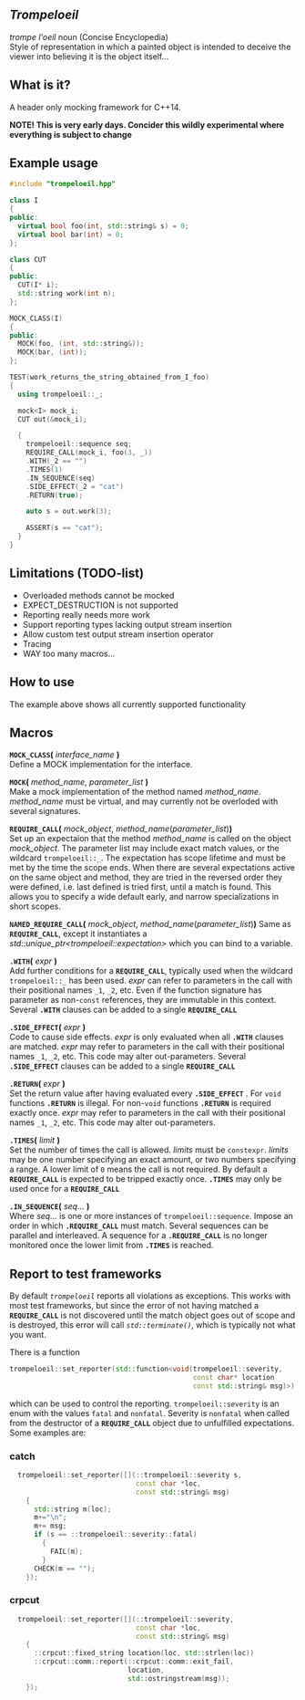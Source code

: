 ## *Trompeloeil*

*trompe l'oeil* noun    (Concise Encyclopedia)  
Style of representation in which a painted object is intended
to deceive the viewer into believing it is the object itself...

What is it?
-----------

A header only mocking framework for C++14.

**NOTE! This is very early days. Concider this wildly experimental where
everything is subject to change**

Example usage
-------------

```Cpp
#include "trompeloeil.hpp"

class I
{
public:
  virtual bool foo(int, std::string& s) = 0;
  virtual bool bar(int) = 0;
};

class CUT
{
public:
  CUT(I* i);
  std::string work(int n);
};

MOCK_CLASS(I)
{
public:
  MOCK(foo, (int, std::string&));
  MOCK(bar, (int));
};

TEST(work_returns_the_string_obtained_from_I_foo)
{
  using trompeloeil::_;

  mock<I> mock_i;
  CUT out(&mock_i);

  {
    trompeloeil::sequence seq;
    REQUIRE_CALL(mock_i, foo(3, _))
    .WITH(_2 == "")
    .TIMES(1)
    .IN_SEQUENCE(seq)
    .SIDE_EFFECT(_2 = "cat")
    .RETURN(true);

    auto s = out.work(3);

    ASSERT(s == "cat");
  }
}
```

Limitations (TODO-list)
-----------------------
- Overloaded methods cannot be mocked
- EXPECT_DESTRUCTION is not supported
- Reporting really needs more work
- Support reporting types lacking output stream insertion
- Allow custom test output stream insertion operator
- Tracing
- WAY too many macros...

How to use
----------
The example above shows all currently supported functionality

## Macros

**`MOCK_CLASS`(** *interface_name* **)**  
Define a MOCK implementation for the interface.

**`MOCK`(** *method_name*, *parameter_list* **)**  
Make a mock implementation of the method named *method_name*. *method_name*
must be virtual, and may currently not be overloded with several signatures.

**`REQUIRE_CALL`(** *mock_object*, *method_name*(*parameter_list*)**)**  
Set up an expectaion that the method *method_name* is called on the object
*mock_object*. The parameter list may include exact match values, or the
wildcard `trompeloeil::_`. The expectation has scope lifetime and must be
met by the time the scope ends. When there are several expectations active on
the same object and method, they are tried in the reversed order they were
defined, i.e. last defined is tried first, until a match is found. This allows
you to specify a wide default early, and narrow specializations in short
scopes.

**`NAMED_REQUIRE_CALL`(** *mock_object*, *method_name*(*parameter_list*)**)**
Same as **`REQUIRE_CALL`**, except it instantiates a
*std::unique_ptr&lt;trompeloeil::expectation&gt;* which you can bind to a variable.

**`.WITH`(** *expr* **)**  
Add further conditions for a **`REQUIRE_CALL`**, typically used when the
wildcard `trompeloeil::_` has been used. *expr* can refer to parameters in the
call with their positional names `_1`, `_2`, etc. Even if the
function signature has parameter as non-`const` references, they are
immutable in this context. Several **`.WITH`** clauses can be added to a single
**`REQUIRE_CALL`**

**`.SIDE_EFFECT`(** *expr* **)**  
Code to cause side effects. *expr* is only evaluated when all **`.WITH`**
clauses are matched. *expr* may refer to parameters in the call with their
positional names `_1`, `_2`, etc. This code may alter out-parameters.
Several **`.SIDE_EFFECT`** clauses can be added to a single **`REQUIRE_CALL`**

**`.RETURN`(** *expr* **)**  
Set the return value after having evaluated every **`.SIDE_EFFECT`** . For `void`
functions **`.RETURN`** is illegal. For non-`void` functions **`.RETURN`** is
required exactly once. *expr* may refer to parameters in the call with their
positional names `_1`, `_2`, etc. This code may alter out-parameters.

**`.TIMES`(** *limit* **)**  
Set the number of times the call is allowed. *limits* must be `constexpr`.
*limits* may be one number specifying an exact amount, or two numbers
specifying a range. A lower limit of `0` means the call is not required.
By default a **`REQUIRE_CALL`** is expected to be tripped exactly once.
**`.TIMES`** may only be used once for a **`REQUIRE_CALL`**

**`.IN_SEQUENCE`(** *seq...* **)**  
Where *seq...* is one or more instances of `trompeloeil::sequence`. Impose an
order in which **`.REQUIRE_CALL`** must match. Several sequences can be parallel
and interleaved. A sequence for a **`.REQUIRE_CALL`** is no longer monitored
once the lower limit from **`.TIMES`** is reached.


## Report to test frameworks

By default *`trompeloeil`* reports all violations as exceptions. This
works with most test frameworks, but since the error of not having matched
a **`REQUIRE_CALL`** is not discovered until the match object goes out of
scope and is destroyed, this error will call *`std::terminate()`*, which
is typically not what you want.

There is a function  
```Cpp
trompeloeil::set_reporter(std::function<void(trompeloeil::severity,
                                             const char* location
                                             const std::string& msg)>)
```
which can be used to control the reporting. `trompeloeil::severity` is an enum
with the values `fatal` and `nonfatal`. Severity is `nonfatal` when called
from the destructor of a **`REQUIRE_CALL`** object due to unfulfilled
expectations. Some examples are:

### catch
```Cpp
  trompeloeil::set_reporter([](::trompeloeil::severity s,
                               const char *loc,
                               const std::string& msg)
    {
      std::string m(loc);
      m+="\n";
      m+= msg;
      if (s == ::trompeloeil::severity::fatal)
        {
          FAIL(m);
        }
      CHECK(m == "");
    });
```

### crpcut
```Cpp
  trompeloeil::set_reporter([](::trompeloeil::severity,
                               const char *loc,
                               const std::string& msg)
    {
      ::crpcut::fixed_string location(loc, std::strlen(loc))
      ::crpcut::comm::report(::crpcut::comm::exit_fail,
                             location,
                             std::ostringstream(msg));
    });
```
